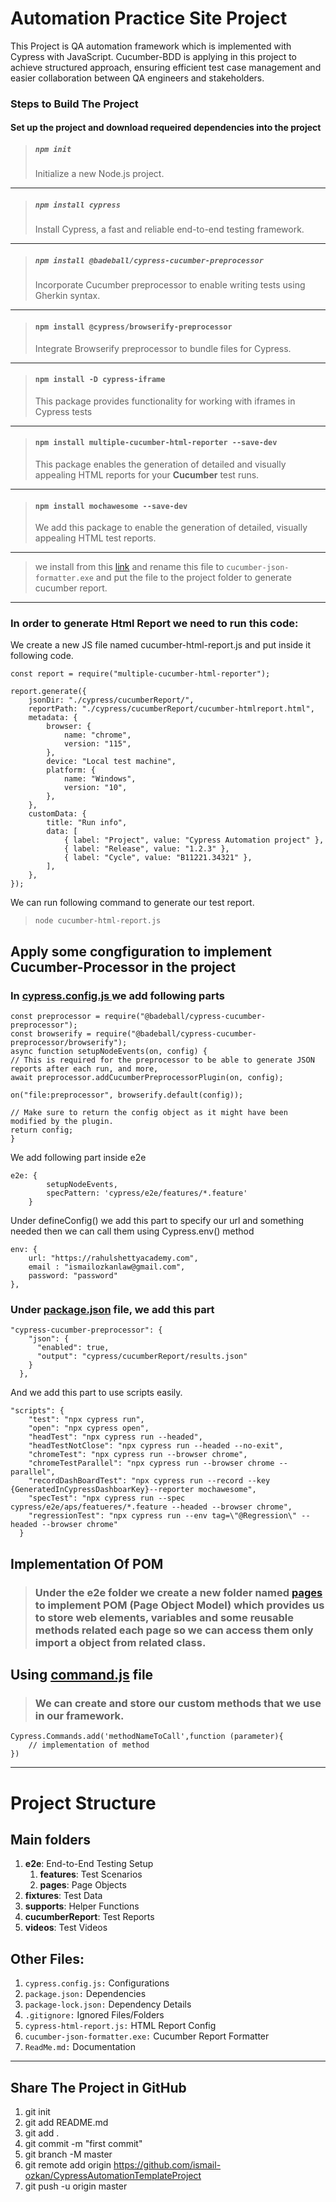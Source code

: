 # Automation Practice Site Project

This Project is QA automation framework which is implemented with Cypress with JavaScript. Cucumber-BDD is applying in
this project to achieve structured approach, ensuring efficient test case management and easier collaboration between QA
engineers and stakeholders.

### Steps to Build The Project

#### Set up the project and download requeired dependencies into the project

> ##### `npm init `
> Initialize a new Node.js project.
---
> ##### `npm install cypress`
> Install Cypress, a fast and reliable end-to-end testing framework.
---
> ##### `npm install @badeball/cypress-cucumber-preprocessor`
> Incorporate Cucumber preprocessor to enable writing tests using Gherkin syntax.
---
> #### `npm install @cypress/browserify-preprocessor`
> Integrate Browserify preprocessor to bundle files for Cypress.
---
> #### `npm install -D cypress-iframe`
> This package provides functionality for working with iframes in Cypress tests
---
> #### `npm install multiple-cucumber-html-reporter --save-dev`
> This package enables the generation of detailed and visually appealing HTML reports for your **Cucumber** test runs.
---
> #### `npm install mochawesome --save-dev`
> We add this package to enable the generation of detailed, visually appealing HTML test reports.
---
> we install from this [link](https://github.com/cucumber/json-formatter/releases) and rename this file
> to `cucumber-json-formatter.exe` and put the file to the project folder to generate cucumber report.
---

### In order to generate Html Report we need to run this code:

We create a new JS file named cucumber-html-report.js and put inside it following code.

```
const report = require("multiple-cucumber-html-reporter");

report.generate({
    jsonDir: "./cypress/cucumberReport/",
    reportPath: "./cypress/cucumberReport/cucumber-htmlreport.html",
    metadata: {
        browser: {
            name: "chrome",
            version: "115",
        },
        device: "Local test machine",
        platform: {
            name: "Windows",
            version: "10",
        },
    },
    customData: {
        title: "Run info",
        data: [
            { label: "Project", value: "Cypress Automation project" },
            { label: "Release", value: "1.2.3" },
            { label: "Cycle", value: "B11221.34321" },
        ],
    },
});
```

We can run following command to generate our test report.
> ``node cucumber-html-report.js``

## Apply some congfiguration to implement Cucumber-Processor in the project

### In [cypress.config.js ](C:\Users\ismail\WebstormProjects\AutomationPracticeSiteProject\cypress.config.js) we add following parts

``` 
const preprocessor = require("@badeball/cypress-cucumber-preprocessor");
const browserify = require("@badeball/cypress-cucumber-preprocessor/browserify");
async function setupNodeEvents(on, config) {
// This is required for the preprocessor to be able to generate JSON reports after each run, and more,
await preprocessor.addCucumberPreprocessorPlugin(on, config);

on("file:preprocessor", browserify.default(config));

// Make sure to return the config object as it might have been modified by the plugin.
return config;
}
```
We add following part inside e2e
```
e2e: {
        setupNodeEvents,
        specPattern: 'cypress/e2e/features/*.feature'
    }
```
Under defineConfig() we add this part to specify our url and something needed then we can call them using Cypress.env()
method

```
env: {
    url: "https://rahulshettyacademy.com",
    email : "ismailozkanlaw@gmail.com",
    password: "password"
},
```

### Under [package.json](C:\Users\ismail\WebstormProjects\AutomationPracticeSiteProject\package.json) file, we add this part

```
"cypress-cucumber-preprocessor": {
    "json": {
      "enabled": true,
      "output": "cypress/cucumberReport/results.json"
    }
  },
```

And we add this part to use scripts easily.

```
"scripts": {
    "test": "npx cypress run",
    "open": "npx cypress open",
    "headTest": "npx cypress run --headed",
    "headTestNotClose": "npx cypress run --headed --no-exit",
    "chromeTest": "npx cypress run --browser chrome",
    "chromeTestParallel": "npx cypress run --browser chrome --parallel",
    "recordDashBoardTest": "npx cypress run --record --key {GeneratedInCypressDashboarKey}--reporter mochawesome",
    "specTest": "npx cypress run --spec cypress/e2e/aps/featueres/*.feature --headed --browser chrome",
    "regressionTest": "npx cypress run --env tag=\"@Regression\" --headed --browser chrome"
  }
```

## Implementation Of POM

> ### Under the e2e folder we create a new folder named [pages](C:\Users\ismail\WebstormProjects\AutomationPracticeSiteProject\cypress\support\pages) to implement POM (Page Object Model) which provides us to store web elements, variables and some reusable methods related each page so we can access them only import a object from related class.

## Using [command.js](C:\Users\ismail\WebstormProjects\AutomationPracticeSiteProject\cypress\support\commands.js) file

> ### We can create and store our custom methods that we use in our framework.

```
Cypress.Commands.add('methodNameToCall',function (parameter){
    // implementation of method
})
```

---

# Project Structure

## Main folders

1. **e2e**: End-to-End Testing Setup
   1. **features**: Test Scenarios
   2. **pages**: Page Objects
2. **fixtures**: Test Data
3. **supports**: Helper Functions
4. **cucumberReport**: Test Reports
5. **videos**: Test Videos

## Other Files:
1. `cypress.config.js:` Configurations
2. `package.json:` Dependencies
3. `package-lock.json:` Dependency Details
4. `.gitignore:` Ignored Files/Folders
5. ``cypress-html-report.js:`` HTML Report Config
6. ``cucumber-json-formatter.exe:`` Cucumber Report Formatter
7. ``ReadMe.md:`` Documentation
---
## Share The Project in GitHub

1. git init
2. git add README.md
3. git add .
4. git commit -m "first commit"
5. git branch -M master
6. git remote add origin https://github.com/ismail-ozkan/CypressAutomationTemplateProject
7. git push -u origin master
